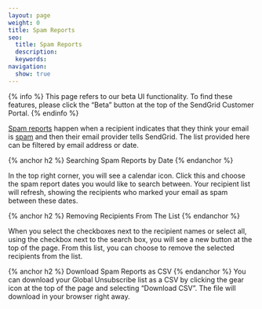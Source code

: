 ```yaml
---
layout: page
weight: 0
title: Spam Reports
seo:
  title: Spam Reports
  description: 
  keywords: 
navigation:
  show: true
---
```


{% info %}
This page refers to our beta UI functionality. To find these features, please click the “Beta” button at the top of the SendGrid Customer Portal.
{% endinfo %}

[Spam reports]({{root_url}}/Glossary/spam_reports.html) happen when a recipient indicates that they think your email is [spam]({root_url}}/Glossary/spam.html) and then their email provider tells SendGrid. The list provided here can be filtered by email address or date. 

{% anchor h2 %}
Searching Spam Reports by Date
{% endanchor %}

In the top right corner, you will see a calendar icon. Click this and choose the spam report dates you would like to search between. Your recipient list will refresh, showing the recipients who marked your email as spam between these dates.

{% anchor h2 %}
Removing Recipients From The List
{% endanchor %}

When you select the checkboxes next to the recipient names or select all, using the checkbox next to the search box, you will see a new button at the top of the page. From this list, you can choose to remove the selected recipients from the list.

{% anchor h2 %}
Download Spam Reports as CSV
{% endanchor %}
You can download your Global Unsubscribe list as a CSV by clicking the gear icon at the top of the page and selecting “Download CSV”. The file will download in your browser right away.
